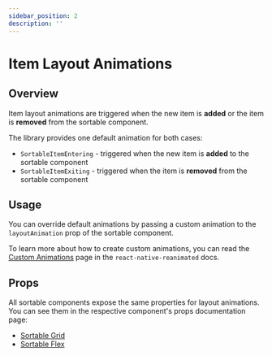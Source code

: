 ```yaml
---
sidebar_position: 2
description: ''
---
```


# Item Layout Animations

## Overview

Item layout animations are triggered when the new item is **added** or the item is **removed** from the sortable component.

The library provides one default animation for both cases:

- `SortableItemEntering` - triggered when the new item is **added** to the sortable component
- `SortableItemExiting` - triggered when the item is **removed** from the sortable component

## Usage

You can override default animations by passing a custom animation to the `layoutAnimation` prop of the sortable component.

To learn more about how to create custom animations, you can read the [Custom Animations](https://docs.swmansion.com/react-native-reanimated/docs/layout-animations/custom-animations) page in the `react-native-reanimated` docs.

## Props

All sortable components expose the same properties for layout animations. You can see them in the respective component's props documentation page:

- [Sortable Grid](/grid/props#layout-animations)
- [Sortable Flex](/flex/props#layout-animations)
